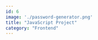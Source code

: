 ```yaml
---
id: 6
image: './password-generator.png'
title: "JavaScript Project"
category: "Frontend"
---
```

